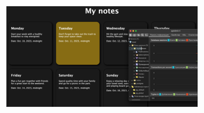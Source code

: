 <div align="center">
  <img src=https://github.com/AndriiDorohov/homework_beetroot/blob/main/homework_36/preview.png/>
</div>
